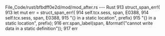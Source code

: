 File_Code/rust/bfbdff0e2d/mod/mod_after.rs --- Rust
913                 struct_span_err!(                                                                                                                        913                 let mut err = struct_span_err!(
914                     self.tcx.sess, span, E0388,                                                                                                          914                     self.tcx.sess, span, E0388,
915                     "{} in a static location", prefix)                                                                                                   915                     "{} in a static location", prefix);
                                                                                                                                                             916                 err.span_label(span, &format!("cannot write data in a static definition"));
                                                                                                                                                             917                 err

